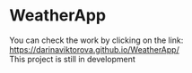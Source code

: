 # WeatherApp
You can check the work by clicking on the link: https://darinaviktorova.github.io/WeatherApp/ <br/>
This project is still in development
